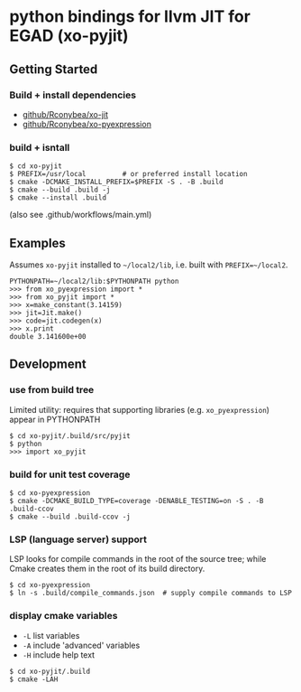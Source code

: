 # python bindings for llvm JIT for EGAD (xo-pyjit)

## Getting Started

### Build + install dependencies

- [github/Rconybea/xo-jit](https://github.com/Rconybea/xo-jit)
- [github/Rconybea/xo-pyexpression](https://github.com/Rconybea/xo-pyexpression)

### build + isntall

```
$ cd xo-pyjit
$ PREFIX=/usr/local         # or preferred install location
$ cmake -DCMAKE_INSTALL_PREFIX=$PREFIX -S . -B .build
$ cmake --build .build -j
$ cmake --install .build
```
(also see .github/workflows/main.yml)

## Examples

Assumes `xo-pyjit` installed to `~/local2/lib`,
i.e. built with `PREFIX=~/local2`.
```
PYTHONPATH=~/local2/lib:$PYTHONPATH python
>>> from xo_pyexpression import *
>>> from xo_pyjit import *
>>> x=make_constant(3.14159)
>>> jit=Jit.make()
>>> code=jit.codegen(x)
>>> x.print
double 3.141600e+00
```

## Development

### use from build tree

Limited utility: requires that supporting libraries (e.g. `xo_pyexpression`) appear in PYTHONPATH
```
$ cd xo-pyjit/.build/src/pyjit
$ python
>>> import xo_pyjit
```

### build for unit test coverage
```
$ cd xo-pyexpression
$ cmake -DCMAKE_BUILD_TYPE=coverage -DENABLE_TESTING=on -S . -B .build-ccov
$ cmake --build .build-ccov -j
```

### LSP (language server) support

LSP looks for compile commands in the root of the source tree;
while Cmake creates them in the root of its build directory.

```
$ cd xo-pyexpression
$ ln -s .build/compile_commands.json  # supply compile commands to LSP
```

### display cmake variables

- `-L` list variables
- `-A` include 'advanced' variables
- `-H` include help text

```
$ cd xo-pyjit/.build
$ cmake -LAH
```
